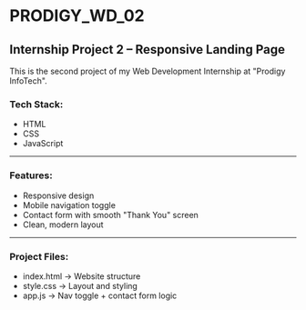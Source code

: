 # PRODIGY_WD_02

## Internship Project 2 – Responsive Landing Page

This is the second project of my Web Development Internship at "Prodigy InfoTech".

### Tech Stack:
- HTML
- CSS
- JavaScript

---

### Features:
- Responsive design
- Mobile navigation toggle
- Contact form with smooth "Thank You" screen
- Clean, modern layout

---


### Project Files:
- index.html → Website structure
- style.css → Layout and styling
- app.js → Nav toggle + contact form logic
